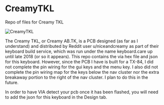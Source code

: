 # CreamyTKL
Repo of files for Creamy TKL 

![CreamyTKL](https://i.imgur.com/Sw8G5IV.jpg)


The Creamy TKL, or Creamy AB.TK, is a PCB designed (as far as I understand) and distributed by Reddit user u/niceandcreamy as part of their keyboard build service, which was run under the name keyboard.care up until late 2018 (or so it appears). This repo contains the via hex file and json for this keyboard. However, since the PCB I have is built for a TX-84, I did not complete the pin wiring for the gui keys and the menu key. I also did not complete the pin wiring map for the keys below the nav cluster nor the extra breakaway portion to the right of the nav cluster. I plan to do this in the future.

In order to have VIA detect your pcb once it has been flashed, you will need to add the json for this keyboard in the Design tab.
